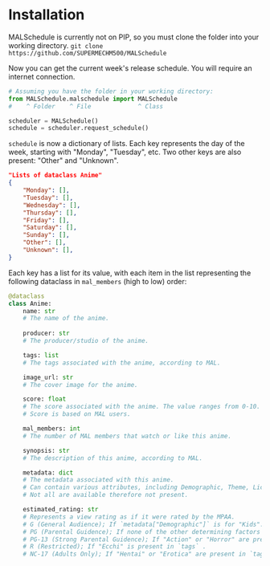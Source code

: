 # Installation
MALSchedule is currently not on PIP, so you must clone the folder into your working directory.
`git clone https://github.com/SUPERMECHM500/MALSchedule`

Now you can get the current week's release schedule. You will require an internet connection.
```py
# Assuming you have the folder in your working directory:
from MALSchedule.malschedule import MALSchedule
#    ^ Folder    ^ File             ^ Class

scheduler = MALSchedule()
schedule = scheduler.request_schedule()
```

`schedule` is now a dictionary of lists. Each key represents the day of the week, starting with "Monday", "Tuesday", etc. Two other keys are also present: "Other" and "Unknown".
```json
"Lists of dataclass Anime"
{
    "Monday": [],
    "Tuesday": [],
    "Wednesday": [],
    "Thursday": [],
    "Friday": [],
    "Saturday": [],
    "Sunday": [],
    "Other": [],
    "Unknown": [],
}
```

Each key has a list for its value, with each item in the list representing the following dataclass in `mal_members` (high to low) order:
```py
@dataclass
class Anime:
    name: str  
    # The name of the anime.
    
    producer: str  
    # The producer/studio of the anime.

    tags: list  
    # The tags associated with the anime, according to MAL.

    image_url: str  
    # The cover image for the anime.

    score: float  
    # The score associated with the anime. The value ranges from 0-10. 
    # Score is based on MAL users.

    mal_members: int  
    # The number of MAL members that watch or like this anime.

    synopsis: str  
    # The description of this anime, according to MAL.

    metadata: dict  
    # The metadata associated with this anime. 
    # Can contain various attributes, including Demographic, Theme, Licensor (where you can watch it), etc. 
    # Not all are available therefore not present.

    estimated_rating: str
    # Represents a view rating as if it were rated by the MPAA.
    # G (General Audience); If `metadata["Demographic"]` is for "Kids".
    # PG (Parental Guidence); If none of the other determining factors are met.
    # PG-13 (Strong Parental Guidence); If "Action" or "Horror" are present in `tags`.
    # R (Restricted); If "Ecchi" is present in `tags` .
    # NC-17 (Adults Only); If "Hentai" or "Erotica" are present in `tags`.
```